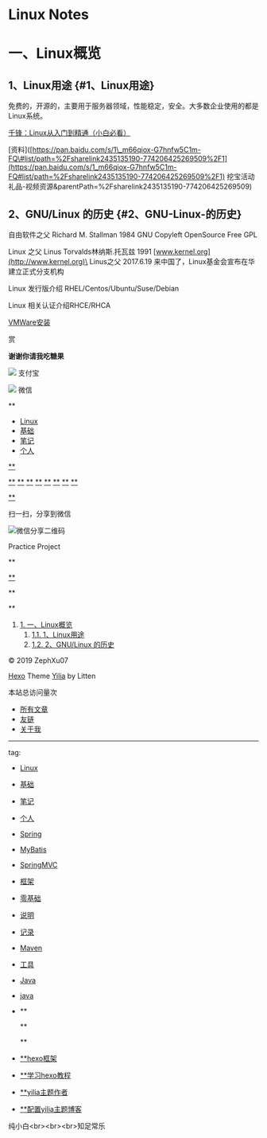 Linux Notes 
===========

一、Linux概览 
===============================================

1、Linux用途 {#1、Linux用途}
--------------------------------------------

免费的，开源的，主要用于服务器领域，性能稳定，安全。大多数企业使用的都是Linux系统。

[千锋：Linux从入门到精通（小白必看）](https://www.bilibili.com/video/av46511437)

[资料]([https://pan.baidu.com/s/1\_m66qiox-G7hnfw5C1m-FQ\#list/path=%2Fsharelink2435135190-774206425269509%2F1](https://pan.baidu.com/s/1_m66qiox-G7hnfw5C1m-FQ#list/path=%2Fsharelink2435135190-774206425269509%2F1)
挖宝活动礼品-视频资源&parentPath=%2Fsharelink2435135190-774206425269509)

[](#2、GNU-Linux-的历史 "2、GNU/Linux 的历史")2、GNU/Linux 的历史 {#2、GNU-Linux-的历史}
-----------------------------------------------------------------

自由软件之父 Richard M. Stallman 1984 GNU Copyleft OpenSource Free GPL

Linux 之父 Linus Torvalds林纳斯.托瓦兹 1991
[www.kernel.org](http://www.kernel.org)\
 Linus之父 2017.6.19 来中国了，Linux基金会宣布在华建立正式分支机构

Linux 发行版介绍 RHEL/Centos/Ubuntu/Suse/Debian

Linux 相关认证介绍RHCE/RHCA

[VMWare安装](https://blog.csdn.net/weixin_43925504/article/details/89099541)

[](javascript:;)

赏

**谢谢你请我吃糖果**

![](/assets/img/alipay.jpg) 支付宝

![](/assets/img/wechatpay.png) 微信

**

-   [Linux](javascript:void(0))
-   [基础](javascript:void(0))
-   [笔记](javascript:void(0))
-   [个人](javascript:void(0))

[**](javascript:;)

[**](javascript:;) [**](javascript:;) [**](javascript:;)
[**](javascript:;) [**](javascript:;) [**](javascript:;)
[**](javascript:;) [**](javascript:;)

[**](javascript:;)

扫一扫，分享到微信

![微信分享二维码](//pan.baidu.com/share/qrcode?url=http://yoursite.com/2019/11/14/Linux-Notes/)

[](/2019/10/30/Practice-Project/)

Practice Project

**

[**](javascript:void(0))

**

**

1.  [1. 一、Linux概览](#一、Linux概览)
    1.  [1.1. 1、Linux用途](#1、Linux用途)
    2.  [1.2. 2、GNU/Linux 的历史](#2、GNU-Linux-的历史)

© 2019 ZephXu07

[Hexo](http://hexo.io/) Theme
[Yilia](https://github.com/litten/hexo-theme-yilia) by Litten

本站总访问量次

-   [所有文章](javascript:void(0))
-   [友链](javascript:void(0))
-   [关于我](javascript:void(0))

** **

tag:

-   [Linux](javascript:void(0))
-   [基础](javascript:void(0))
-   [笔记](javascript:void(0))
-   [个人](javascript:void(0))
-   [Spring](javascript:void(0))
-   [MyBatis](javascript:void(0))
-   [SpringMVC](javascript:void(0))
-   [框架](javascript:void(0))
-   [零基础](javascript:void(0))
-   [说明](javascript:void(0))
-   [记录](javascript:void(0))
-   [Maven](javascript:void(0))
-   [工具](javascript:void(0))
-   [Java](javascript:void(0))
-   [java](javascript:void(0))

-   **

    **

    **

-   [**hexo框架](https://github.com/hexojs/hexo)
-   [**学习hexo教程](https://www.bilibili.com/video/av44544186)
-   [**yilia主题作者](https://github.com/litten/hexo-theme-yilia)
-   [**配置yilia主题博客](https://cloudy-liu.github.io/2018/04/07/Hexo_yilia_%E4%B8%BB%E9%A2%98%E4%B8%80%E6%8F%BD%E5%AD%90%E4%BC%98%E5%8C%96%E6%96%B9%E6%A1%88/#%E6%96%87%E7%AB%A0%E5%A6%82%E4%BD%95%E6%98%BE%E7%A4%BA%E6%91%98%E8%A6%81)

纯小白\<br\>\<br\>\<br\>知足常乐
